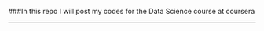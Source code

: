 
###In this repo I will post my codes for the Data Science course at coursera
____________________________________________________________________________

